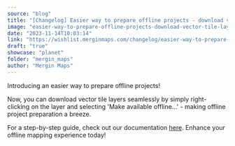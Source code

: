 ```yaml
---
source: "blog"
title: "[Changelog] Easier way to prepare offline projects - download vector tile layers"
image: "easier-way-to-prepare-offline-projects-download-vector-tile-layers?utm_source=qgis"
date: "2023-11-14T10:03:14"
link: "https://wishlist.merginmaps.com/changelog/easier-way-to-prepare-offline-projects-download-vector-tile-layers?utm_source=qgis"
draft: "true"
showcase: "planet"
folder: "mergin_maps"
author: "Mergin Maps"
---
```


<p>Introducing an easier way to prepare offline projects! </p><p>Now, you can download vector tile layers seamlessly by simply right-clicking on the layer and selecting 'Make available offline...' - making offline project preparation a breeze. </p><p>For a step-by-step guide, check out our documentation <a href="https://merginmaps.com/docs/gis/settingup_background_map/#downloading-vector-tiles-using-mergin-maps-plugin-for-qgis" rel="noopener noreferrer nofollow" target="_new">here</a>. Enhance your offline mapping experience today!</p>

